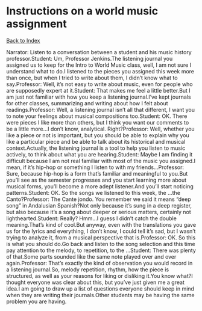 # Instructions on a world music assignment
[Back to Index](https://github.com/windows10010/tpoExtractor/blog/master/README.md)

Narrator: Listen to a conversation between a student and his music history professor.Student: Um, Professor Jenkins.The listening journal you assigned us to keep for the Intro to World Music class, well, I am not sure I understand what to do.I listened to the pieces you assigned this week more than once, but when I tried to write about them, I didn’t know what to say.Professor: Well, it’s not easy to write about music, even for people who are supposedly expert at it.Student: That makes me feel a little better.But I am just not familiar with how you keep a listening journal.I’ve kept journals for other classes, summarizing and writing about how I felt about readings.Professor: Well, a listening journal isn’t all that different, I want you to note your feelings about musical compositions too.Student: OK. There were pieces I like more than others, but I think you want our comments to be a little more…I don’t know, analytical. Right?Professor: Well, whether you like a piece or not is important, but you should be able to explain why you like a particular piece and be able to talk about its historical and musical context.Actually, the listening journal is a tool to help you listen to music actively, to think about what you are hearing.Student: Maybe I am finding it difficult because I am not real familiar with most of the music you assigned.I mean, if it’s hip-hop or something I listen to with my friends…Professor: Sure, because hip-hop is a form that’s familiar and meaningful to you.But you’ll see as the semester progresses and you start learning more about musical forms, you’ll become a more adept listener.And you’ll start noticing patterns.Student: OK. So the songs we listened to this week, the …the Canto?Professor: The Cante jondo. You remember we said it means “deep song” in Andalusian Spanish?Not only because it’s sung in a deep register, but also because it’s a song about deeper or serious matters, certainly not lighthearted.Student: Really? Hmm…I guess I didn’t catch the double meaning.That’s kind of cool.But anyway, even with the translations you gave us for the lyrics and everything, I don’t know, I could tell it’s sad, but I wasn’t trying to analyze it, from a musical perspective that is.Professor: OK. So this is what you should do.Go back and listen to the song selection and this time pay attention to the melody, to repetition, to the …Student: There was plenty of that.Some parts sounded like the same note played over and over again.Professor: That’s exactly the kind of observation you would record in a listening journal.So, melody repetition, rhythm, how the piece is structured, as well as your reasons for liking or disliking it.You know what?I thought everyone was clear about this, but you’ve just given me a great idea.I am going to draw up a list of questions everyone should keep in mind when they are writing their journals.Other students may be having the same problem you are having. 